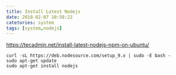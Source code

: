 ```yaml
---
title: Install Latest Nodejs
date: 2018-02-07 10:58:22
catetories: system
tags: [system,nodejs]
---
```


https://tecadmin.net/install-latest-nodejs-npm-on-ubuntu/

```shell
curl -sL https://deb.nodesource.com/setup_9.x | sudo -E bash -
sudo apt-get update
sudo apt-get install nodejs
```
